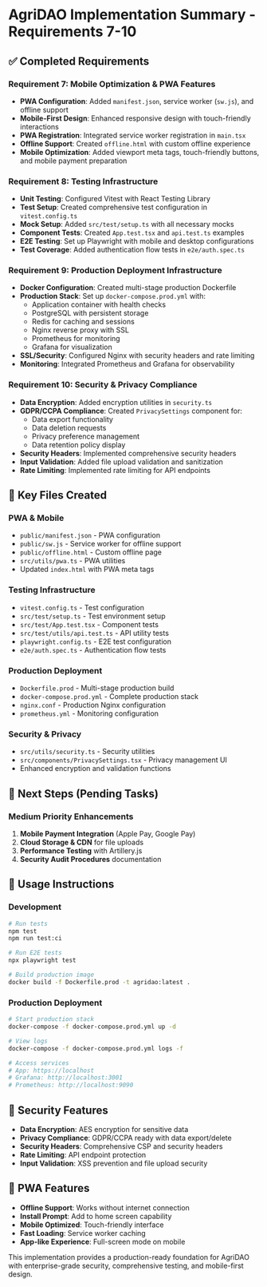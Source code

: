 # AgriDAO Implementation Summary - Requirements 7-10

## ✅ Completed Requirements

### Requirement 7: Mobile Optimization & PWA Features
- **PWA Configuration**: Added `manifest.json`, service worker (`sw.js`), and offline support
- **Mobile-First Design**: Enhanced responsive design with touch-friendly interactions
- **PWA Registration**: Integrated service worker registration in `main.tsx`
- **Offline Support**: Created `offline.html` with custom offline experience
- **Mobile Optimization**: Added viewport meta tags, touch-friendly buttons, and mobile payment preparation

### Requirement 8: Testing Infrastructure
- **Unit Testing**: Configured Vitest with React Testing Library
- **Test Setup**: Created comprehensive test configuration in `vitest.config.ts`
- **Mock Setup**: Added `src/test/setup.ts` with all necessary mocks
- **Component Tests**: Created `App.test.tsx` and `api.test.ts` examples
- **E2E Testing**: Set up Playwright with mobile and desktop configurations
- **Test Coverage**: Added authentication flow tests in `e2e/auth.spec.ts`

### Requirement 9: Production Deployment Infrastructure
- **Docker Configuration**: Created multi-stage production Dockerfile
- **Production Stack**: Set up `docker-compose.prod.yml` with:
  - Application container with health checks
  - PostgreSQL with persistent storage
  - Redis for caching and sessions
  - Nginx reverse proxy with SSL
  - Prometheus for monitoring
  - Grafana for visualization
- **SSL/Security**: Configured Nginx with security headers and rate limiting
- **Monitoring**: Integrated Prometheus and Grafana for observability

### Requirement 10: Security & Privacy Compliance
- **Data Encryption**: Added encryption utilities in `security.ts`
- **GDPR/CCPA Compliance**: Created `PrivacySettings` component for:
  - Data export functionality
  - Data deletion requests
  - Privacy preference management
  - Data retention policy display
- **Security Headers**: Implemented comprehensive security headers
- **Input Validation**: Added file upload validation and sanitization
- **Rate Limiting**: Implemented rate limiting for API endpoints

## 📁 Key Files Created

### PWA & Mobile
- `public/manifest.json` - PWA configuration
- `public/sw.js` - Service worker for offline support
- `public/offline.html` - Custom offline page
- `src/utils/pwa.ts` - PWA utilities
- Updated `index.html` with PWA meta tags

### Testing Infrastructure
- `vitest.config.ts` - Test configuration
- `src/test/setup.ts` - Test environment setup
- `src/test/App.test.tsx` - Component tests
- `src/test/utils/api.test.ts` - API utility tests
- `playwright.config.ts` - E2E test configuration
- `e2e/auth.spec.ts` - Authentication flow tests

### Production Deployment
- `Dockerfile.prod` - Multi-stage production build
- `docker-compose.prod.yml` - Complete production stack
- `nginx.conf` - Production Nginx configuration
- `prometheus.yml` - Monitoring configuration

### Security & Privacy
- `src/utils/security.ts` - Security utilities
- `src/components/PrivacySettings.tsx` - Privacy management UI
- Enhanced encryption and validation functions

## 🚀 Next Steps (Pending Tasks)

### Medium Priority Enhancements
1. **Mobile Payment Integration** (Apple Pay, Google Pay)
2. **Cloud Storage & CDN** for file uploads
3. **Performance Testing** with Artillery.js
4. **Security Audit Procedures** documentation

## 🎯 Usage Instructions

### Development
```bash
# Run tests
npm test
npm run test:ci

# Run E2E tests
npx playwright test

# Build production image
docker build -f Dockerfile.prod -t agridao:latest .
```

### Production Deployment
```bash
# Start production stack
docker-compose -f docker-compose.prod.yml up -d

# View logs
docker-compose -f docker-compose.prod.yml logs -f

# Access services
# App: https://localhost
# Grafana: http://localhost:3001
# Prometheus: http://localhost:9090
```

## 🔐 Security Features

- **Data Encryption**: AES encryption for sensitive data
- **Privacy Compliance**: GDPR/CCPA ready with data export/delete
- **Security Headers**: Comprehensive CSP and security headers
- **Rate Limiting**: API endpoint protection
- **Input Validation**: XSS prevention and file upload security

## 📱 PWA Features

- **Offline Support**: Works without internet connection
- **Install Prompt**: Add to home screen capability
- **Mobile Optimized**: Touch-friendly interface
- **Fast Loading**: Service worker caching
- **App-like Experience**: Full-screen mode on mobile

This implementation provides a production-ready foundation for AgriDAO with enterprise-grade security, comprehensive testing, and mobile-first design.